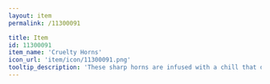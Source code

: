 ```yaml
---
layout: item
permalink: /11300091

title: Item
id: 11300091
item_name: 'Cruelty Horns'
icon_url: 'item/icon/11300091.png'
tooltip_description: 'These sharp horns are infused with a chill that digs deep into your bones.'
---
```

